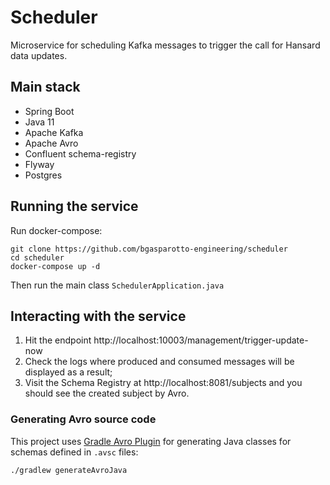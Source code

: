 # Scheduler
Microservice for scheduling Kafka messages to trigger the call for Hansard data updates.

## Main stack
- Spring Boot
- Java 11
- Apache Kafka
- Apache Avro
- Confluent schema-registry
- Flyway
- Postgres

## Running the service
Run docker-compose:
```shell script
git clone https://github.com/bgasparotto-engineering/scheduler
cd scheduler
docker-compose up -d
```

Then run the main class `SchedulerApplication.java`

## Interacting with the service
1. Hit the endpoint http://localhost:10003/management/trigger-update-now
2. Check the logs where produced and consumed messages will be displayed as a result;
3. Visit the Schema Registry at http://localhost:8081/subjects and you should see the created subject by Avro.

### Generating Avro source code
This project uses [Gradle Avro Plugin](https://github.com/davidmc24/gradle-avro-plugin) for generating Java classes for 
schemas defined in `.avsc` files:
```shell script
./gradlew generateAvroJava
```
